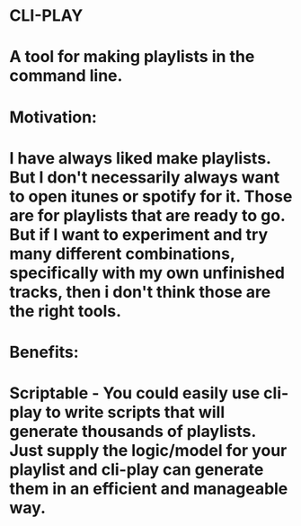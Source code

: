 # CLI-PLAY
#
# A tool for making playlists in the command line.
#
# Motivation:
#
# I have always liked make playlists. But I don't necessarily always want to open itunes or spotify for it. Those are for playlists that are ready to go. But if I want to experiment and try many different combinations, specifically with my own unfinished tracks, then i don't think those are the right tools.
#
# Benefits:
#
# Scriptable - You could easily use cli-play to write scripts that will generate thousands of playlists. Just supply the logic/model for your playlist and cli-play can generate them in an efficient and manageable way.
